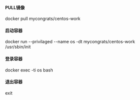 #### PULL镜像
docker pull mycongrats/centos-work
#### 启动容器
docker run --privilaged --name os -dt mycongrats/centos-work /usr/sbin/init
#### 登录容器
docker exec -ti os bash
#### 退出容器
exit

